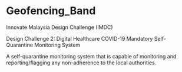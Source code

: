 # Geofencing_Band
Innovate Malaysia Design Challenge (IMDC)

Design Challenge 2: Digital Healthcare
COVID-19 Mandatory Self-Quarantine Monitoring System

A self-quarantine monitoring system that is capable of monitoring and reporting/flagging any non-adherence to the local authorities.
